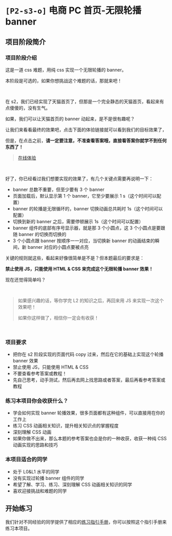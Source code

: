 # `[P2-s3-o]` 电商 PC 首页-无限轮播 banner

## 项目阶段简介

### 项目阶段介绍

这是一道 css 难题，用纯 css 实现一个无限轮播的 banner。

本阶段是可选的，如果你想挑战这个难题的话，那就来吧！

<br>

在 s2，我们已经实现了天猫首页了，但那是一个完全静态的天猫首页，看起来有点傻傻的，没有生气。

如果，我们可以让天猫首页的 banner 动起来，是不是很有趣呢？

让我们来看看最终的效果吧，点击下面的体验链接就可以看到我们的目标效果了，

但是，在点击之前，**请一定要注意，不准查看答案哦，直接看答案你就学不到任何东西了！**

> [在线体验](https://zhidaofe.github.io/P2-E-commerce-home-page/s3/index.html)

<br>

好了，你已经看过我们想要实现的效果了，有几个关键点需要再说明一下：

- banner 总数不重要，但至少要有 3 个 banner
- 页面加载后，默认显示第 1 个 banner，它至少要展示 1 s（这个时间可以配置）
- banner 的轮播是无限循环的，banner 切换动画总共耗时 1s（这个时间可以配置）
- 切换到新的 banner 之后，需要停顿展示 1s（这个时间可以配置）
- banner 组件的底部有序号显示器，就是那 3 个小圆点，这 3 个小圆点是要跟随 banner 的切换而切换的
- 3 个小圆点跟 banner 按顺序一一对应，当切换新 banner 的动画结束的瞬间，新 banner 对应的小圆点要被点亮

关键的规则就这些，看起来好像很简单是不是？但本题最后的要求是：

**禁止使用 JS，只能使用 HTML & CSS 来完成这个无限轮播 banner 效果！**

现在还觉得简单吗？

<br>

> 如果感兴趣的话，等你学完 L2 的知识之后，再回来用 JS 来实现一次这个效果吧！
>
> 如果你这样做了，相信你一定会有收获！

<br>

### 项目要求

- 把你在 s2 阶段实现的页面代码 copy 过来，然后在它的基础上实现这个轮播 banner 效果
- 禁止使用 JS，只能使用 HTML & CSS
- 不要查看参考答案或教程！
- 先自己思考，动手测试，然后再去网上找思路或者答案，最后再看参考答案或教程

### 练习本项目你会收获什么？

- 学会如何实现 banner 轮播效果，很多页面都有这种组件，可以直接用在你的工作上
- 练习 CSS 动画相关知识，提升相关知识点的掌握程度
- 深刻理解 CSS 动画
- 如果你做不出来，那么本题的参考答案也会是你的一种收获，收获一种纯 CSS 动画实现的思路和技巧

### 本项目适合的同学

- 处于 L0&L1 水平的同学
- 没有实现过轮播 banner 组件的同学
- 希望了解、学习、练习、深刻理解 CSS 动画相关知识的同学
- 喜欢迎接挑战和难题的同学

## 开始练习

我们针对不同经验的同学提供了相应的[练习指引手册](https://kcnrozgf41zs.feishu.cn/wiki/An7GwvUQrirdvdkJdQ9c4q3Rndd)，你可以按照这个指引手册来练习本项目。

